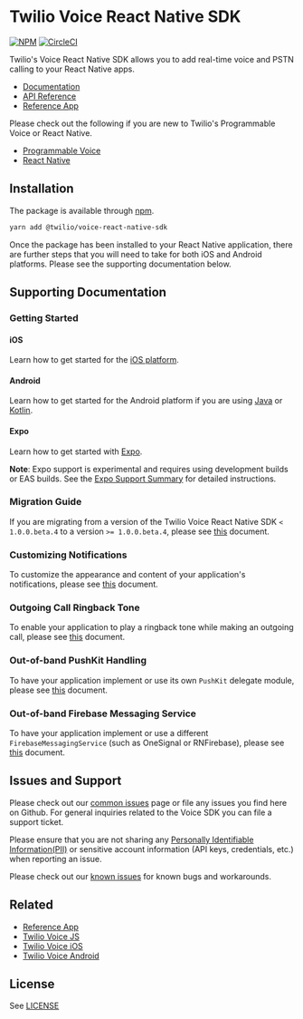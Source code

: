 # Twilio Voice React Native SDK
[![NPM](https://img.shields.io/npm/v/%40twilio/voice-react-native-sdk.svg?color=blue)](https://www.npmjs.com/package/%40twilio/voice-react-native-sdk) [![CircleCI](https://dl.circleci.com/status-badge/img/gh/twilio/twilio-voice-react-native/tree/main.svg?style=shield)](https://dl.circleci.com/status-badge/redirect/gh/twilio/twilio-voice-react-native/tree/main)

Twilio's Voice React Native SDK allows you to add real-time voice and PSTN calling to your React Native apps.

- [Documentation](https://www.twilio.com/docs/voice/sdks/react-native)
- [API Reference](https://github.com/twilio/twilio-voice-react-native/blob/latest/docs/api/voice-react-native-sdk.md)
- [Reference App](https://github.com/twilio/twilio-voice-react-native-app)

Please check out the following if you are new to Twilio's Programmable Voice or React Native.

- [Programmable Voice](https://www.twilio.com/docs/voice/sdks)
- [React Native](https://reactnative.dev/docs/getting-started)

## Installation
The package is available through [npm](https://www.npmjs.com/package/@twilio/voice-react-native-sdk).

```sh
yarn add @twilio/voice-react-native-sdk
```

Once the package has been installed to your React Native application, there are further steps that you will need to take for both iOS and Android platforms. Please see the supporting documentation below.

## Supporting Documentation

### Getting Started

#### iOS
Learn how to get started for the [iOS platform](/docs/getting-started-ios.md).

#### Android
Learn how to get started for the Android platform if you are using [Java](/docs/getting-started-android-java.md) or [Kotlin](/docs/getting-started-android-kotlin.md).

#### Expo
Learn how to get started with [Expo](/EXPO_SUPPORT_SUMMARY.md).

**Note**: Expo support is experimental and requires using development builds or EAS builds. See the [Expo Support Summary](/EXPO_SUPPORT_SUMMARY.md) for detailed instructions.

### Migration Guide
If you are migrating from a version of the Twilio Voice React Native SDK `< 1.0.0.beta.4` to a version `>= 1.0.0.beta.4`, please see [this](/docs/migration-guide-beta.4.md) document.

### Customizing Notifications
To customize the appearance and content of your application's notifications, please see [this](/docs/customize-notifications.md) document.

### Outgoing Call Ringback Tone
To enable your application to play a ringback tone while making an outgoing call, please see [this](/docs/play-outgoing-call-ringback-tone.md) document.

### Out-of-band PushKit Handling
To have your application implement or use its own `PushKit` delegate module, please see [this](/docs/applications-own-pushkit-handler.md) document.

### Out-of-band Firebase Messaging Service
To have your application implement or use a different `FirebaseMessagingService` (such as OneSignal or RNFirebase), please see [this](/docs/out-of-band-firebase-messaging-service.md) document.

## Issues and Support
Please check out our [common issues](/COMMON_ISSUES.md) page or file any issues you find here on Github. For general inquiries related to the Voice SDK you can file a support ticket.

Please ensure that you are not sharing any [Personally Identifiable Information(PII)](https://www.twilio.com/docs/glossary/what-is-personally-identifiable-information-pii) or sensitive account information (API keys, credentials, etc.) when reporting an issue.

Please check out our [known issues](/KNOWN_ISSUES.md) for known bugs and workarounds.

## Related
- [Reference App](https://github.com/twilio/twilio-voice-react-native-app)
- [Twilio Voice JS](https://github.com/twilio/twilio-voice.js)
- [Twilio Voice iOS](https://github.com/twilio/voice-quickstart-ios)
- [Twilio Voice Android](https://github.com/twilio/voice-quickstart-android)

## License
See [LICENSE](/LICENSE)
